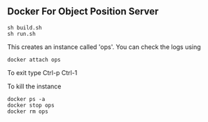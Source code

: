 ## Docker For Object Position Server

    sh build.sh
    sh run.sh

This creates an instance called 'ops'. You can check the logs using 

    
    docker attach ops

To exit type Ctrl-p Ctrl-1

    
To kill the instance

    docker ps -a
    docker stop ops
    docker rm ops
